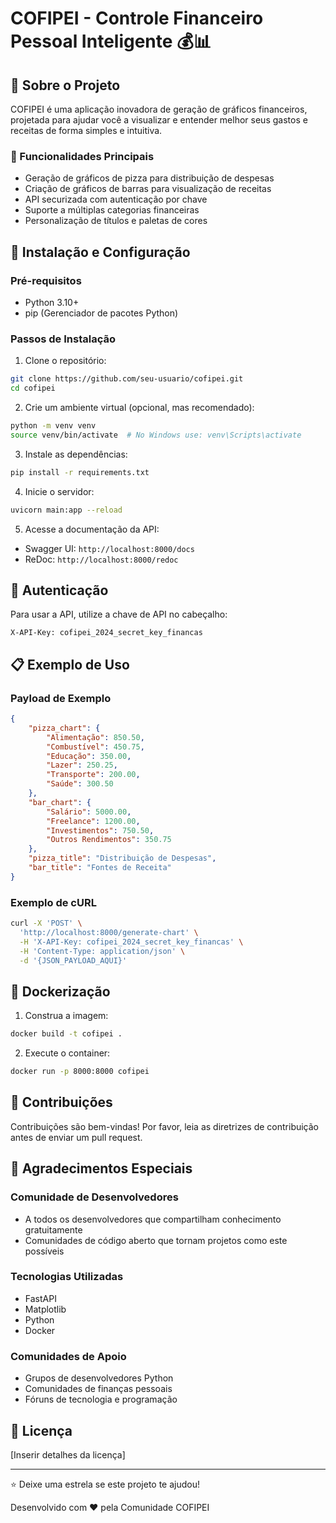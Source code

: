 # COFIPEI - Controle Financeiro Pessoal Inteligente 💰📊

## 🌟 Sobre o Projeto

COFIPEI é uma aplicação inovadora de geração de gráficos financeiros, projetada para ajudar você a visualizar e entender melhor seus gastos e receitas de forma simples e intuitiva.

### 🎯 Funcionalidades Principais

- Geração de gráficos de pizza para distribuição de despesas
- Criação de gráficos de barras para visualização de receitas
- API securizada com autenticação por chave
- Suporte a múltiplas categorias financeiras
- Personalização de títulos e paletas de cores

## 🚀 Instalação e Configuração

### Pré-requisitos

- Python 3.10+
- pip (Gerenciador de pacotes Python)

### Passos de Instalação

1. Clone o repositório:
```bash
git clone https://github.com/seu-usuario/cofipei.git
cd cofipei
```

2. Crie um ambiente virtual (opcional, mas recomendado):
```bash
python -m venv venv
source venv/bin/activate  # No Windows use: venv\Scripts\activate
```

3. Instale as dependências:
```bash
pip install -r requirements.txt
```

4. Inicie o servidor:
```bash
uvicorn main:app --reload
```

5. Acesse a documentação da API:
- Swagger UI: `http://localhost:8000/docs`
- ReDoc: `http://localhost:8000/redoc`

## 🔐 Autenticação

Para usar a API, utilize a chave de API no cabeçalho:
```
X-API-Key: cofipei_2024_secret_key_financas
```

## 📋 Exemplo de Uso

### Payload de Exemplo

```json
{
    "pizza_chart": {
        "Alimentação": 850.50,
        "Combustível": 450.75,
        "Educação": 350.00,
        "Lazer": 250.25,
        "Transporte": 200.00,
        "Saúde": 300.50
    },
    "bar_chart": {
        "Salário": 5000.00,
        "Freelance": 1200.00,
        "Investimentos": 750.50,
        "Outros Rendimentos": 350.75
    },
    "pizza_title": "Distribuição de Despesas",
    "bar_title": "Fontes de Receita"
}
```

### Exemplo de cURL

```bash
curl -X 'POST' \
  'http://localhost:8000/generate-chart' \
  -H 'X-API-Key: cofipei_2024_secret_key_financas' \
  -H 'Content-Type: application/json' \
  -d '{JSON_PAYLOAD_AQUI}'
```

## 🐳 Dockerização

1. Construa a imagem:
```bash
docker build -t cofipei .
```

2. Execute o container:
```bash
docker run -p 8000:8000 cofipei
```

## 🤝 Contribuições

Contribuições são bem-vindas! Por favor, leia as diretrizes de contribuição antes de enviar um pull request.

## 🙏 Agradecimentos Especiais

### Comunidade de Desenvolvedores
- A todos os desenvolvedores que compartilham conhecimento gratuitamente
- Comunidades de código aberto que tornam projetos como este possíveis

### Tecnologias Utilizadas
- FastAPI
- Matplotlib
- Python
- Docker

### Comunidades de Apoio
- Grupos de desenvolvedores Python
- Comunidades de finanças pessoais
- Fóruns de tecnologia e programação

## 📜 Licença

[Inserir detalhes da licença]

---

⭐ Deixe uma estrela se este projeto te ajudou! 

Desenvolvido com ❤️ pela Comunidade COFIPEI

